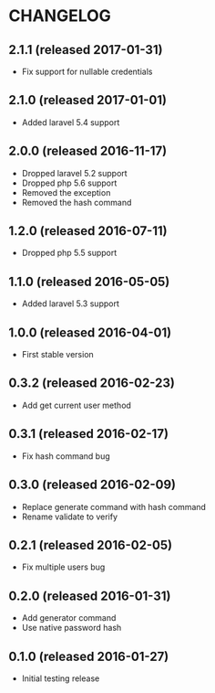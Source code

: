 # CHANGELOG

## 2.1.1 (released 2017-01-31)

- Fix support for nullable credentials

## 2.1.0 (released 2017-01-01)

- Added laravel 5.4 support

## 2.0.0 (released 2016-11-17)

- Dropped laravel 5.2 support
- Dropped php 5.6 support
- Removed the exception
- Removed the hash command

## 1.2.0 (released 2016-07-11)

- Dropped php 5.5 support

## 1.1.0 (released 2016-05-05)

- Added laravel 5.3 support

## 1.0.0 (released 2016-04-01)

- First stable version

## 0.3.2 (released 2016-02-23)

- Add get current user method

## 0.3.1 (released 2016-02-17)

- Fix hash command bug

## 0.3.0 (released 2016-02-09)

- Replace generate command with hash command
- Rename validate to verify

## 0.2.1 (released 2016-02-05)

- Fix multiple users bug

## 0.2.0 (released 2016-01-31)

- Add generator command
- Use native password hash

## 0.1.0 (released 2016-01-27)

- Initial testing release
